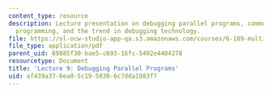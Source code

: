 ```yaml
---
content_type: resource
description: Lecture presentation on debugging parallel programs, common bugs in parallel
  programming, and the trend in debugging technology.
file: https://ol-ocw-studio-app-qa.s3.amazonaws.com/courses/6-189-multicore-programming-primer-january-iap-2007/af439a376ea05c1958306c7dda1883f7_lec9debugging.pdf
file_type: application/pdf
parent_uid: 69885f30-bae5-c693-16fc-5492e4404278
resourcetype: Document
title: 'Lecture 9: Debugging Parallel Programs'
uid: af439a37-6ea0-5c19-5830-6c7dda1883f7
---
```

